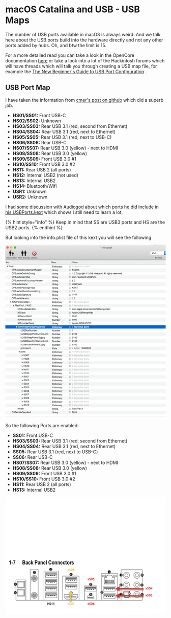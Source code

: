 # macOS Catalina and USB - USB Maps

The number of USB ports available in macOS is always weird. And we talk here about the USB ports build into the hardware directly and not any other ports added by hubs. Oh, and btw the limit is 15.

For a more detailed read you can take a look in the OpenCore documentation [here](https://dortania.github.io/USB-Map-Guide/) or take a look into a lot of the Hackintosh forums which will have threads which will talk you through creating a USB map file, for example the [The New Beginner's Guide to USB Port Configuration](https://www.tonymacx86.com/threads/the-new-beginners-guide-to-usb-port-configuration.286553/) .

## USB Port Map

I have taken the information from [cmer's post on github](https://github.com/cmer/gigabyte-z390-aorus-master-hackintosh/blob/master/USB_MAP.md) which did a superb job.

* **HS01/SS01:** Front USB-C
* **HS02/SS02:** Unknown
* **HS03/SS03:** Rear USB 3.1 \(red, second from Ethernet\)
* **HS04/SS04:** Rear USB 3.1 \(red, next to Ethernet\)
* **HS05/SS05:** Rear USB 3.1 \(red, next to USB-C\)
* **HS06/SS06:** Rear USB-C
* **HS07/SS07:** Rear USB 3.0 \(yellow\) - next to HDMI
* **HS08/SS08:** Rear USB 3.0 \(yellow\)
* **HS09/SS09:** Front USB 3.0 \#1
* **HS10/SS10:** Front USB 3.0 \#2
* **HS11:** Rear USB 2 \(all ports\)
* **HS12:** Internal USB2 \(not used\)
* **HS13:** Internal USB2
* **HS14:** Bluetooth/Wifi
* **USR1:** Unknown
* **USR2:** Unknown

I had some discussion with [Audiogod about which ports he did include in his USBPorts.kext](https://www.insanelymac.com/forum/topic/340936-audiogods-aorus-z390-master-patched-dsdt-efi-for-catalina-mini-guide-and-discussion/?do=findComment&comment=2723072) which shows I still need to learn a lot.

{% hint style="info" %}
Keep in mind that SS are USB3 ports and HS are the USB2 ports.
{% endhint %}

But looking into the info.plist file of this kext you will see the following

![USBPorts.kext](../../.gitbook/assets/info.plist-2020-05-26-11-51-59.png)

So the following Ports are enabled:

* **SS01:** Front USB-C
* **HS03/SS03:** Rear USB 3.1 \(red, second from Ethernet\)
* **HS04/SS04:** Rear USB 3.1 \(red, next to Ethernet\)
* **SS05:** Rear USB 3.1 \(red, next to USB-C\)
* **SS06:** Rear USB-C
* **HS07/SS07:** Rear USB 3.0 \(yellow\) - next to HDMI
* **HS08/SS08:** Rear USB 3.0 \(yellow\)
* **HS09/SS09:** Front USB 3.0 \#1
* **HS10/SS10:** Front USB 3.0 \#2
* **HS11:** Rear USB 2 \(all ports\)
* **HS13:** Internal USB2

![Back Panel Connectors](../../.gitbook/assets/z390_aorus_backpanellayout-with-names.png)



